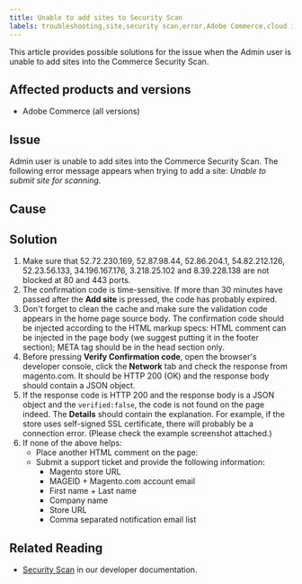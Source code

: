 ```yaml
---
title: Unable to add sites to Security Scan
labels: troubleshooting,site,security scan,error,Adobe Commerce,cloud infrastructure,on-premises
---
```


This article provides possible solutions for the issue when the Admin user is unable to add sites into the Commerce Security Scan.

## Affected products and versions

* Adobe Commerce (all versions)

## Issue

Admin user is unable to add sites into the Commerce Security Scan. The following error message appears when trying to add a site: *Unable to submit site for scanning.*

## Cause


## Solution

1. Make sure that 52.72.230.169, 52.87.98.44, 52.86.204.1, 54.82.212.126, 52.23.56.133, 34.196.167.176, 3.218.25.102 and 8.39.228.138 are not blocked at 80 and 443 ports.
1. The confirmation code is time-sensitive. If more than 30 minutes have passed after the **Add site** is pressed, the code has probably expired.
1. Don't forget to clean the cache and make sure the validation code appears in the home page source body. The confirmation code should be injected according to the HTML markup specs: HTML comment can be injected in the page body (we suggest putting it in the footer section); META tag should be in the head section only.
1. Before pressing **Verify Confirmation code**, open the browser's developer console, click the **Network** tab and check the response from magento.com. It should be HTTP 200 (OK) and the response body should contain a JSON object.
1. If the response code is HTTP 200 and the response body is a JSON object and the `verified:false`, the code is not found on the page indeed. The **Details** should contain the explanation. For example, if the store uses self-signed SSL certificate, there will probably be a connection error. (Please check the example screenshot attached.)
1. If none of the above helps:
    * Place another HTML comment on the page:
    <!-- MAGEID:Your magento.com ID, EMAIL:your email address -->
    * Submit a support ticket and provide the following information:
        * Magento store URL
        *  MAGEID + Magento.com account email
        * First name + Last name
        * Company name
        * Store URL
        * Comma separated notification email list

## Related Reading

* [Security Scan](https://docs.magento.com/user-guide/magento/security-scan.html) in our developer documentation.
